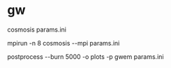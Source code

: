# gw

cosmosis params.ini

mpirun -n 8 cosmosis --mpi params.ini

postprocess  --burn 5000  -o plots -p gwem params.ini

